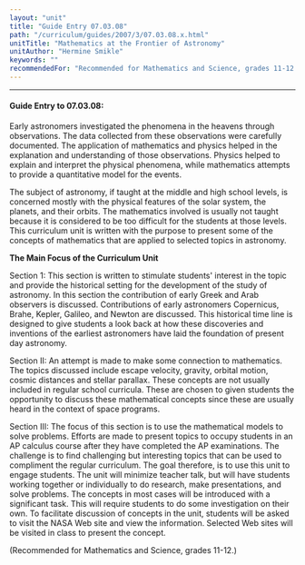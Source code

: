 ```yaml
---
layout: "unit"
title: "Guide Entry 07.03.08"
path: "/curriculum/guides/2007/3/07.03.08.x.html"
unitTitle: "Mathematics at the Frontier of Astronomy"
unitAuthor: "Hermine Smikle"
keywords: ""
recommendedFor: "Recommended for Mathematics and Science, grades 11-12."
---
```

<body>
<hr/>
 <h4>
  Guide Entry to 07.03.08:
 </h4>
 <p>
  Early astronomers investigated the phenomena in the heavens through observations. The data collected from these observations were carefully documented. The application of mathematics and physics helped in the explanation and understanding of those observations. Physics helped to explain and interpret the physical phenomena, while mathematics attempts to provide a quantitative model for the events.
 </p>
<p>
  The subject of astronomy, if taught at the middle and high school levels, is concerned mostly with the physical features of the solar system, the planets, and their orbits. The mathematics involved is usually not taught because it is considered to be too difficult for the students at those levels. This curriculum unit is written with the purpose to present some of the concepts of mathematics that are applied to selected topics in astronomy.
 </p>
<p>
  <b>
   The Main Focus of the Curriculum Unit
  </b>
 </p>
<p>
  Section 1: This section is written to stimulate students' interest in the topic and provide the historical setting for the development of the study of astronomy. In this section the contribution of early Greek and Arab observers is discussed. Contributions of early astronomers Copernicus, Brahe, Kepler, Galileo, and Newton are discussed. This historical time line is designed to give students a look back at how these discoveries and inventions of the earliest astronomers have laid the foundation of present day astronomy.
 </p>
<p>
  Section II: An attempt is made to make some connection to mathematics. The topics discussed include escape velocity, gravity, orbital motion, cosmic distances and stellar parallax. These concepts are not usually included in regular school curricula. These are chosen to given students the opportunity to discuss these mathematical concepts since these are usually heard in the context of space programs.
 </p>
<p>
  Section III: The focus of this section is to use the mathematical models to solve problems. Efforts are made to present topics to occupy students in an AP calculus course after they have completed the AP examinations. The challenge is to find challenging but interesting topics that can be used to compliment the regular curriculum. The goal therefore, is to use this unit to engage students. The unit will minimize teacher talk, but will have students working together or individually to do research, make presentations, and solve problems. The concepts in most cases will be introduced with a significant task. This will require students to do some investigation on their own. To facilitate discussion of concepts in the unit, students will be asked to visit the NASA Web site and view the information. Selected Web sites will be visited in class to present the concept.
 </p>
<p>
  (Recommended for Mathematics and Science, grades 11-12.)
 </p>

</body>